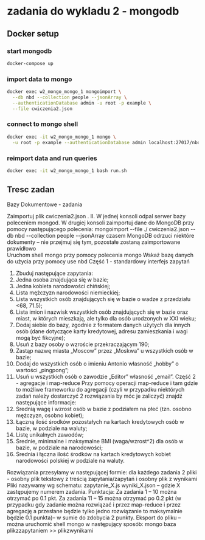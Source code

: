 # zadania do wykladu 2 - mongodb


## Docker setup 
### start mongodb
```bash
docker-compose up
```

### import data to mongo
```bash
docker exec w2_mongo_mongo_1 mongoimport \
  --db nbd --collection people --jsonArray \
  --authenticationDatabase admin -u root -p example \
  --file cwiczenia2.json
```

### connect to mongo shell
``` bash
docker exec -it w2_mongo_mongo_1 mongo \
  -u root -p example --authenticationDatabase admin localhost:27017/nbd
```

### reimport data and run queries
``` bash
docker exec -it w2_mongo_mongo_1 bash run.sh
```

## Tresc zadan

Bazy Dokumentowe - zadania

Zaimportuj plik cwiczenia2.json . II. W jednej konsoli odpal serwer bazy poleceniem mongod. W drugiej konsoli zaimportuj dane do MongoDB przy pomocy następującego polecenia: 
mongoimport --file ./ cwiczenia2.json --db nbd --collection people --jsonArray 
czasem MongoDB odrzuci niektóre dokumenty – nie przejmuj się tym, pozostałe zostaną zaimportowane prawidłowo  
Uruchom shell mongo przy pomocy polecenia 
mongo 
Wskaż bazę danych do użycia przy pomocy 
use nbd 
Część 1 - standardowy interfejs zapytań
1.	Zbuduj następujące zapytania: 
2.	Jedna osoba znajdująca się w bazie; 
3.	Jedna kobieta narodowości chińskiej; 
4.	Lista mężczyzn narodowości niemieckiej;
5.	Lista wszystkich osób znajdujących się w bazie o wadze z przedziału <68, 71.5);
6.	Lista imion i nazwisk wszystkich osób znajdujących się w bazie oraz miast, w których mieszkają, ale tylko dla osób urodzonych w XXI wieku; 
7.	Dodaj siebie do bazy, zgodnie z formatem danych użytych dla innych osób (dane dotyczące karty kredytowej, adresu zamieszkania i wagi mogą być fikcyjne); 
8.	Usuń z bazy osoby o wzroście przekraczającym 190; 
9.	 Zastąp nazwę miasta „Moscow” przez „Moskwa” u wszystkich osób w bazie; 
10.	Dodaj do wszystkich osób o imieniu Antonio własność „hobby” o wartości „pingpong”; 
11.	Usuń u wszystkich osób o zawodzie „Editor” własność „email”. 
 Część 2 - agregacje i map-reduce
Przy pomocy operacji map-reduce i tam gdzie to możliwe frameworku do agregacji (czyli w przypadku niektórych zadań należy dostarczyć 2 rozwiązania by móc je zaliczyć) znajdź następujące informacje: 
1.	Średnią wagę i wzrost osób w bazie z podziałem na płeć (tzn. osobno mężczyzn, osobno kobiet); 
2.	Łączną ilość środków pozostałych na kartach kredytowych osób w bazie, w podziale na waluty; 
3.	Listę unikalnych zawodów; 
4.	Średnie, minimalne i maksymalne BMI (waga/wzrost^2) dla osób w bazie, w podziale na narodowości; 
5.	Średnia i łączna ilość środków na kartach kredytowych kobiet narodowości polskiej w podziale na waluty. 
  
Rozwiązania przesyłamy w następującej formie: dla każdego zadania 2 pliki - osobny plik tekstowy z treścią zapytania/zapytań i osobny plik z wynikami Pliki nazywamy wg schematu: zapytanie_X.js  wyniki_X.json – gdzie X zastępujemy numerem zadania. 
Punktacja: Za zadania 1 – 10 można otrzymać po 0.1 pkt. Za zadania 11 – 15 można otrzymać po 0.2 pkt (w przypadku gdy zadanie można rozwiązać i przez map-reduce i przez agregację a przesłane będzie tylko jedno rozwiązanie to maksymalnie będzie 0.1 punkta)– w sumie do zdobycia 2 punkty. Eksport do pliku – można uruchomić shell mongo w następujący sposób: mongo baza plikzzapytaniem >> plikzwynikami 
